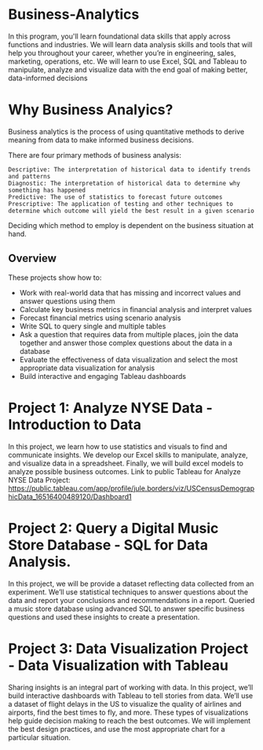 # Business-Analytics

In this program, you'll learn foundational data skills that apply across functions and industries. We will learn data analysis skills and tools that will help you throughout your career, whether you’re in engineering, sales, marketing, operations, etc. We will learn to use Excel, SQL and Tableau to manipulate, analyze and visualize data with the end goal of making better, data-informed decisions


# Why Business Analyics?

Business analytics is the process of using quantitative methods to derive meaning from data to make informed business decisions.

There are four primary methods of business analysis:

    Descriptive: The interpretation of historical data to identify trends and patterns
    Diagnostic: The interpretation of historical data to determine why something has happened
    Predictive: The use of statistics to forecast future outcomes
    Prescriptive: The application of testing and other techniques to determine which outcome will yield the best result in a given scenario

Deciding which method to employ is dependent on the business situation at hand.

## Overview

These projects show how to:

- Work with real-world data that has missing and incorrect values and answer questions using them
- Calculate key business metrics in financial analysis and interpret values
- Forecast financial metrics using scenario analysis
- Write SQL to query single and multiple tables
- Ask a question that requires data from multiple places, join the data together and answer those complex questions about the data in a database
- Evaluate the effectiveness of data visualization and select the most appropriate data visualization for analysis
- Build interactive and engaging Tableau dashboards

# Project 1: Analyze NYSE Data - Introduction to Data

In this project, we learn how to use statistics and visuals to find and communicate insights. We develop our Excel skills to manipulate,
analyze, and visualize data in a spreadsheet. Finally, we will build excel models to analyze possible business outcomes.
Link to public Tableau for Analyze NYSE Data Project: https://public.tableau.com/app/profile/jule.borders/viz/USCensusDemographicData_16516400489120/Dashboard1

# Project 2: Query a Digital Music Store Database - SQL for Data Analysis. 

In this project, we will be provide a dataset reflecting data collected from an experiment. 
We’ll use statistical techniques to answer questions about the data and report your conclusions and recommendations in a report. 
Queried a music store database using advanced SQL to answer specific business questions and used these insights to create a presentation. 

# Project 3: Data Visualization Project - Data Visualization with Tableau

Sharing insights is an integral part of working with data. 
In this project, we’ll build interactive dashboards with Tableau to tell stories from data. 
We’ll use a dataset of flight delays in the US to visualize the quality of airlines and airports, find the best times to fly, and more. 
These types of visualizations help guide decision making to reach the best outcomes.
We will implement the best design practices, and use the most appropriate chart for a particular situation.
